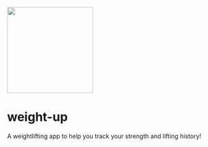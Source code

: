 <img src="https://image.ibb.co/d7KhsT/logo.png" width="200px">

# weight-up

A weightlifting app to help you track your strength and lifting history! 
